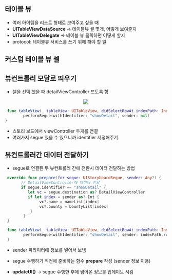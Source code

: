 ## 테이블 뷰 

- 여러 아이템을 리스트 형태로 보여주고 싶을 때 
- **UITableViewDataSource** -> 테이블뷰 셀 몇개, 어떻게 보여줄지
- **UITableViewDelegate** -> 테이블 뷰 클릭하면 어떻게 할지
- protocol: 테이블뷰 서비스를 쓰기 위해 해야 할 일

## 커스텀 테이블 뷰 셀

## 뷰컨트롤러 모달로 띄우기

- 셀을 선택 했을 때 detailViewController 뜨도록 함

<p align="center">

<image src="Resource/segue.png" >

</p>

```Swift
 func tableView(_ tableView: UITableView, didSelectRowAt indexPath: IndexPath) {
        performSegue(withIdentifier: "showDetail", sender: nil)
}
```

+ 스토리 보드에서 viewController 두개를 연결
+ 여러가지 segue 있을 수 있으니까 identifier 지정해주기

## 뷰컨트롤러간 데이터 전달하기

- segue로 연결된 두 뷰컨트롤러 간에 전환시 데이터 전달하는 방법

```Swift
 override func prepare(for segue: UIStoryboardSegue, sender: Any?) {
       // DetailViewController에 데이터 전달
       if segue.identifier == "showDetail" {
          let vc = segue.destination as? DetailViewController
          if let index = sender as? Int {
               vc?.name = nameList[index]
               vc?.bounty = bountyList[index]
           }
        }
 }

 func tableView(_ tableView: UITableView, didSelectRowAt indexPath: IndexPath) {
        performSegue(withIdentifier: "showDetail", sender: indexPath.row)
 }

``` 
- sender 파라미터에 정보를 넣어서 보냄
- segue 수행하기 직전에 준비하는 함수 **prepare** 작성 (sender 정보 이용)

- **updateUI()** -> segue 수행한 후에 넘어온 정보를 업데이트 시킴
